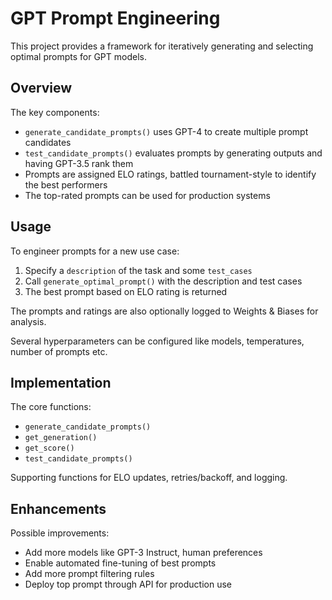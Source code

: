 # GPT Prompt Engineering

This project provides a framework for iteratively generating and selecting optimal prompts for GPT models. 

## Overview

The key components:

- `generate_candidate_prompts()` uses GPT-4 to create multiple prompt candidates
- `test_candidate_prompts()` evaluates prompts by generating outputs and having GPT-3.5 rank them 
- Prompts are assigned ELO ratings, battled tournament-style to identify the best performers
- The top-rated prompts can be used for production systems

## Usage

To engineer prompts for a new use case:

1. Specify a `description` of the task and some `test_cases`
2. Call `generate_optimal_prompt()` with the description and test cases
3. The best prompt based on ELO rating is returned

The prompts and ratings are also optionally logged to Weights & Biases for analysis.

Several hyperparameters can be configured like models, temperatures, number of prompts etc.

## Implementation

The core functions:

- `generate_candidate_prompts()`
- `get_generation()` 
- `get_score()`
- `test_candidate_prompts()`  

Supporting functions for ELO updates, retries/backoff, and logging.

## Enhancements

Possible improvements:

- Add more models like GPT-3 Instruct, human preferences
- Enable automated fine-tuning of best prompts  
- Add more prompt filtering rules
- Deploy top prompt through API for production use
